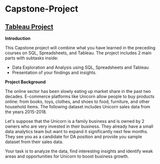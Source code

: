 # Capstone-Project

## [Tableau Project](https://public.tableau.com/views/UnicornDataSet_16679405708120/UnicornCo_?:language=en-US&:display_count=n&:origin=viz_share_link)

**Introduction** 

This Capstone project will combine what you have learned in the preceding courses on SQL, Spreadsheets, and Tableau. The project includes 2 main parts with subtasks inside:

* Data Exploration and Analysis using SQL, Spreadsheets and Tableau
* Presentation of your findings and insights.

**Project Background**

The online sector has been slowly eating up market share in the past two decades. E-commerce platforms like Unicorn allow people to buy products online: from books, toys, clothes, and shoes to food, furniture, and other household items. The following dataset includes Unicorn sales data from the years 2015-2018.

Let's suppose that the Unicorn is a family business and is owned by 2 owners who are very invested in their business. They already have a small data analytics team but want to expand it significantly next few months. They see you as a candidate for DA position and provide you sample dataset from their sales data.

Your task is to analyze the data, find interesting insights and identify weak areas and opportunities for Unicorn to boost business growth.
